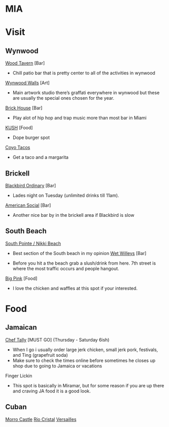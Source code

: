 # MIA

# Visit
## Wynwood

[Wood Tavern](https://www.google.com/maps/place/Wood+Tavern/@25.8014275,-80.2021566,16z/data=!4m12!1m6!3m5!1s0x88d9b4929f0c920d:0xfdd0f370eb09306e!2sWet+Willie's!8m2!3d25.7778588!4d-80.1313792!3m4!1s0x0:0x7dcb4432b65be322!8m2!3d25.8013316!4d-80.1989602) [Bar]

- Chill patio bar that is pretty center to all of the activities in wynwood

[Wynwood Walls](https://www.google.com/maps/place/Wynwood+Walls/@25.7994237,-80.2002682,17.52z/data=!4m5!3m4!1s0x88d9b6b27c5fc0f7:0xd08ca0f3229d29b3!8m2!3d25.8011004!4d-80.1992324) [Art]

- Main artwork studio there’s graffati everywhere in wynwood but these are usually the special ones chosen for the year.

[Brick House](https://www.google.com/maps/place/Brick/@25.8014275,-80.2021566,16z/data=!4m12!1m6!3m5!1s0x88d9b4929f0c920d:0xfdd0f370eb09306e!2sWet+Willie's!8m2!3d25.7778588!4d-80.1313792!3m4!1s0x88d9b6b2a8cab0b3:0xd1a6ef75da09f118!8m2!3d25.803156!4d-80.1988435) [Bar]

- Play alot of hip hop and trap music more than most bar in Miami

[KUSH](https://www.google.com/maps/place/KUSH/@25.8014275,-80.2021566,16z/data=!4m12!1m6!3m5!1s0x88d9b4929f0c920d:0xfdd0f370eb09306e!2sWet+Willie's!8m2!3d25.7778588!4d-80.1313792!3m4!1s0x88d9b6aee88f0c1f:0xec40ac60231d9ce2!8m2!3d25.7958173!4d-80.1947021) [Food]

- Dope burger spot

[Coyo Tacos](https://www.google.com/maps/place/Coyo+Taco/@25.7994237,-80.2002682,17.52z/data=!4m5!3m4!1s0x0:0xdc7a98abe949e0ea!8m2!3d25.7997578!4d-80.1993263)

- Get a taco and a margarita 
## Brickell 

[Blackbird Ordinary](https://www.google.com/maps/place/Blackbird+Ordinary/@25.7671253,-80.1957721,19.01z/data=!4m12!1m6!3m5!1s0x88d9aeb27a8666fd:0xa58c0f50e34af98a!2sChef+Tally+World+Famous+Jerk+Chicken!8m2!3d25.988004!4d-80.199205!3m4!1s0x88d9b684efe016b1:0xe976c9967fe1438b!8m2!3d25.766738!4d-80.1951179) [Bar]

- Lades night on Tuesday (unlimited drinks till 11am). 

[American Social](https://www.google.com/maps/place/American+Social/@25.7672995,-80.195942,18.3z/data=!4m12!1m6!3m5!1s0x88d9aeb27a8666fd:0xa58c0f50e34af98a!2sChef+Tally+World+Famous+Jerk+Chicken!8m2!3d25.988004!4d-80.199205!3m4!1s0x88d9b68523f17af1:0x1476079d22ae98c9!8m2!3d25.7682978!4d-80.1964241) [Bar]

- Another nice bar by in the brickell area if Blackbird is slow
## South Beach

[South Pointe / Nikki Beach](https://www.google.com/maps/place/South+Pointe+Pier/@25.7715558,-80.1445214,15.45z/data=!4m12!1m6!3m5!1s0x88d9aeb27a8666fd:0xa58c0f50e34af98a!2sChef+Tally+World+Famous+Jerk+Chicken!8m2!3d25.988004!4d-80.199205!3m4!1s0x88d9b4e55bdd627f:0x5f2bc6bfc72fade2!8m2!3d25.7637837!4d-80.1301789)

- Best section of the South beach in my opinion
[](https://www.google.com/maps/place/Wet+Willie's/@25.7778588,-80.1335679,17z/data=!3m1!4b1!4m5!3m4!1s0x88d9b4929f0c920d:0xfdd0f370eb09306e!8m2!3d25.7778588!4d-80.1313792)
[Wet Willeys](https://www.google.com/maps/place/Wet+Willie's/@25.7778588,-80.1335679,17z/data=!3m1!4b1!4m5!3m4!1s0x88d9b4929f0c920d:0xfdd0f370eb09306e!8m2!3d25.7778588!4d-80.1313792) [Bar]

- Before you hit a the beach grab a slush/drink from here. 7th street is where the most traffic occurs and people hangout.

[Big Pink](https://www.google.com/maps/place/Big+Pink/@25.7760549,-80.1347014,16.39z/data=!4m12!1m6!3m5!1s0x88d9aeb27a8666fd:0xa58c0f50e34af98a!2sChef+Tally+World+Famous+Jerk+Chicken!8m2!3d25.988004!4d-80.199205!3m4!1s0x88d9b4f226dbf45f:0x714f0032e621db3a!8m2!3d25.7708225!4d-80.1336551) [Food]

- I love the chicken and waffles at this spot if your interested.
# Food
## Jamaican

[Chef Tally](https://www.google.com/maps/place/Chef+Tally+World+Famous+Jerk+Chicken/@25.988004,-80.2013937,17z/data=!3m1!4b1!4m5!3m4!1s0x88d9aeb27a8666fd:0xa58c0f50e34af98a!8m2!3d25.988004!4d-80.199205) [MUST GO] (Thursday - Saturday 6ish) 

- When I go i usually order large jerk chicken, small jerk pork, festivals, and Ting (grapefruit soda)
- Make sure to check the times online before sometimes he closes up shop due to going to Jamaica or vacations

Finger Lickin

- This spot is basically in Miramar, but for some reason if you are up there and craving JA food it is a good look.
## Cuban

[Morro Castle](https://goo.gl/maps/CuxjyqqQsz42)
[Rio Cristal](https://www.google.com/maps/place/Rio+Cristal/@25.732215,-80.3572047,17z/data=!3m1!4b1!4m5!3m4!1s0x88d9b8affc44c045:0x5d27d972608430e7!8m2!3d25.732215!4d-80.355016)
[Versailles](https://www.google.com/maps/place/Versailles+Restaurant+Cuban+Cuisine/@25.7650435,-80.2549874,17z/data=!3m1!4b1!4m5!3m4!1s0x88d9b70b16afdcb7:0xa807106128af4fae!8m2!3d25.7650435!4d-80.2527987)

## 


